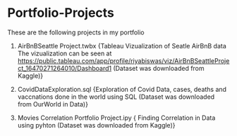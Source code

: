 # Portfolio-Projects
These are the following projects in my portfolio

1. AirBnBSeattle Project.twbx 
     {Tableau Vizualization of Seatle AirBnB data
     The vizualization can be seen at https://public.tableau.com/app/profile/riyabiswas/viz/AirBnBSeattleProject_16470271264010/Dashboard1
     (Dataset was downloaded from Kaggle)}

2. CovidDataExploration.sql
     {Exploration of Covid Data, cases, deaths and vaccnations done in the world using SQL
     (Dataset was downloaded from OurWorld in Data)}

3. Movies Correlation Portfolio Project.ipy
     { Finding Correlation in Data using pyhton
      (Dataset was downloaded from Kaggle)}

